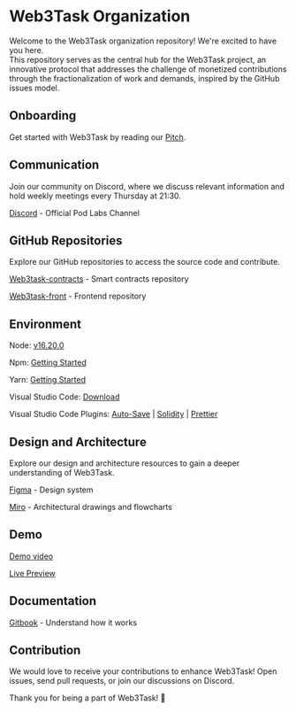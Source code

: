 # Web3Task Organization

Welcome to the Web3Task organization repository! We're excited to have you here.  
This repository serves as the central hub for the Web3Task project, an innovative protocol that addresses the challenge of monetized contributions through the fractionalization of work and demands, inspired by the GitHub issues model.

## Onboarding

Get started with Web3Task by reading our [Pitch](https://www.canva.com/design/DAFxSNipyGo/n1CFy1HHW04Lf1fcublKRg/view).

## Communication

Join our community on Discord, where we discuss relevant information and hold weekly meetings every Thursday at 21:30.

[Discord](https://discord.com/channels/898706705779687435/1018684397265883216) - Official Pod Labs Channel

## GitHub Repositories

Explore our GitHub repositories to access the source code and contribute.

[Web3task-contracts](https://github.com/w3b3d3v/web3task-contracts) - Smart contracts repository

[Web3task-front](https://github.com/w3b3d3v/web3task-front) - Frontend repository

## Environment

Node: [v16.20.0](https://nodejs.org/en/blog/release/v16.20.0)

Npm: [Getting Started](https://docs.npmjs.com/downloading-and-installing-node-js-and-npm)

Yarn: [Getting Started](https://classic.yarnpkg.com/lang/en/docs/getting-started/)

Visual Studio Code: [Download](https://code.visualstudio.com/Download)

Visual Studio Code Plugins:
[Auto-Save](https://marketplace.visualstudio.com/items?itemName=mcright.auto-save) |
[Solidity](https://marketplace.visualstudio.com/items?itemName=JuanBlanco.solidity) |
[Prettier](https://marketplace.visualstudio.com/items?itemName=esbenp.prettier-vscode)

## Design and Architecture

Explore our design and architecture resources to gain a deeper understanding of Web3Task.

 [Figma](https://www.figma.com/file/UDGGqo8K53CiYYpGutoVuH/PodLabs?type=design&node-id=0-1&mode=design) - Design system

 [Miro](https://miro.com/app/board/uXjVM87Pu3o=/) - Architectural drawings and flowcharts

 ## Demo

 [Demo video](https://www.youtube.com/watch?v=HsM9eLr7Wjo)

 [Live Preview](https://web3task-front-uat.vercel.app/)

 ## Documentation

[Gitbook](https://web3task.gitbook.io/web3task/contracts/web3task) - Understand how it works

## Contribution

We would love to receive your contributions to enhance Web3Task! Open issues, send pull requests, or join our discussions on Discord.

Thank you for being a part of Web3Task! 👏
